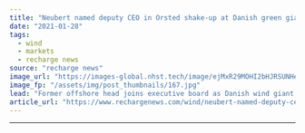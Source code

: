 ```yaml
---
title: "Neubert named deputy CEO in Orsted shake-up at Danish green giant"
date: "2021-01-28"
tags: 
  - wind
  - markets
  - recharge news
source: "recharge news"
image_url: "https://images-global.nhst.tech/image/ejMxR29MOHI2bHJRSUNHenBmaDVvVkRyaEdPcnprZFhnN2Z0eDE0ZDFLTT0=/nhst/binary/526fd8924efc59a19dbb9cc278e9501b"
image_fp: "/assets/img/post_thumbnails/167.jpg"
lead: "Former offshore head joins executive board as Danish wind giant unveils revamped business units after arrival of chief executive"
article_url: "https://www.rechargenews.com/wind/neubert-named-deputy-ceo-in-orsted-shake-up-at-danish-green-giant/2-1-953324"
---
```


---
